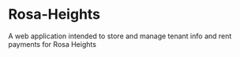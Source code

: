 # Rosa-Heights
A web application intended to store and manage tenant info and rent payments for Rosa Heights
